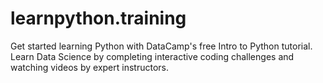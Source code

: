 # learnpython.training
Get started learning Python with DataCamp's free Intro to Python tutorial. Learn Data Science by completing interactive coding challenges and watching videos by expert instructors.
